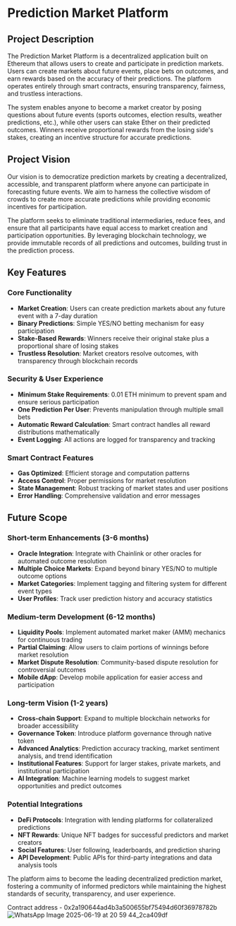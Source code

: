 # Prediction Market Platform

## Project Description

The Prediction Market Platform is a decentralized application built on Ethereum that allows users to create and participate in prediction markets. Users can create markets about future events, place bets on outcomes, and earn rewards based on the accuracy of their predictions. The platform operates entirely through smart contracts, ensuring transparency, fairness, and trustless interactions.

The system enables anyone to become a market creator by posing questions about future events (sports outcomes, election results, weather predictions, etc.), while other users can stake Ether on their predicted outcomes. Winners receive proportional rewards from the losing side's stakes, creating an incentive structure for accurate predictions.

## Project Vision

Our vision is to democratize prediction markets by creating a decentralized, accessible, and transparent platform where anyone can participate in forecasting future events. We aim to harness the collective wisdom of crowds to create more accurate predictions while providing economic incentives for participation. 

The platform seeks to eliminate traditional intermediaries, reduce fees, and ensure that all participants have equal access to market creation and participation opportunities. By leveraging blockchain technology, we provide immutable records of all predictions and outcomes, building trust in the prediction process.

## Key Features

### Core Functionality
- **Market Creation**: Users can create prediction markets about any future event with a 7-day duration
- **Binary Predictions**: Simple YES/NO betting mechanism for easy participation
- **Stake-Based Rewards**: Winners receive their original stake plus a proportional share of losing stakes
- **Trustless Resolution**: Market creators resolve outcomes, with transparency through blockchain records

### Security & User Experience
- **Minimum Stake Requirements**: 0.01 ETH minimum to prevent spam and ensure serious participation
- **One Prediction Per User**: Prevents manipulation through multiple small bets
- **Automatic Reward Calculation**: Smart contract handles all reward distributions mathematically
- **Event Logging**: All actions are logged for transparency and tracking

### Smart Contract Features
- **Gas Optimized**: Efficient storage and computation patterns
- **Access Control**: Proper permissions for market resolution
- **State Management**: Robust tracking of market states and user positions
- **Error Handling**: Comprehensive validation and error messages

## Future Scope

### Short-term Enhancements (3-6 months)
- **Oracle Integration**: Integrate with Chainlink or other oracles for automated outcome resolution
- **Multiple Choice Markets**: Expand beyond binary YES/NO to multiple outcome options
- **Market Categories**: Implement tagging and filtering system for different event types
- **User Profiles**: Track user prediction history and accuracy statistics

### Medium-term Development (6-12 months)
- **Liquidity Pools**: Implement automated market maker (AMM) mechanics for continuous trading
- **Partial Claiming**: Allow users to claim portions of winnings before market resolution
- **Market Dispute Resolution**: Community-based dispute resolution for controversial outcomes
- **Mobile dApp**: Develop mobile application for easier access and participation

### Long-term Vision (1-2 years)
- **Cross-chain Support**: Expand to multiple blockchain networks for broader accessibility
- **Governance Token**: Introduce platform governance through native token
- **Advanced Analytics**: Prediction accuracy tracking, market sentiment analysis, and trend identification
- **Institutional Features**: Support for larger stakes, private markets, and institutional participation
- **AI Integration**: Machine learning models to suggest market opportunities and predict outcomes

### Potential Integrations
- **DeFi Protocols**: Integration with lending platforms for collateralized predictions
- **NFT Rewards**: Unique NFT badges for successful predictors and market creators
- **Social Features**: User following, leaderboards, and prediction sharing
- **API Development**: Public APIs for third-party integrations and data analysis tools

The platform aims to become the leading decentralized prediction market, fostering a community of informed predictors while maintaining the highest standards of security, transparency, and user experience.

Contract address - 0x2a190644ad4b3a500655bf75494d60f36978782b
![WhatsApp Image 2025-06-19 at 20 59 44_2ca409df](https://github.com/user-attachments/assets/34137d87-29d6-44b6-ba9a-8377e51153e7)

